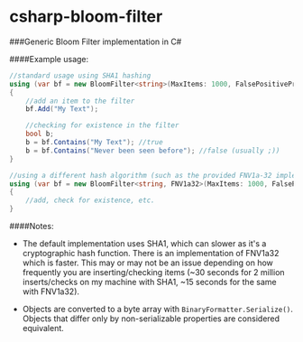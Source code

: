 # csharp-bloom-filter
###Generic Bloom Filter implementation in C&#35;

####Example usage:
```C#
//standard usage using SHA1 hashing
using (var bf = new BloomFilter<string>(MaxItems: 1000, FalsePositiveProbability: .001))
{
    //add an item to the filter
    bf.Add("My Text");

    //checking for existence in the filter
    bool b;
    b = bf.Contains("My Text"); //true
    b = bf.Contains("Never been seen before"); //false (usually ;))
}

//using a different hash algorithm (such as the provided FNV1a-32 implementation)
using (var bf = new BloomFilter<string, FNV1a32>(MaxItems: 1000, FalsePositiveProbability: .001))
{
    //add, check for existence, etc.
}
```

####Notes:

- The default implementation uses SHA1, which can slower as it's a cryptographic hash function.  There
is an implementation of FNV1a32 which is faster.  This may or may not be an issue depending on how
frequently you are inserting/checking items (~30 seconds for 2 million inserts/checks on my machine
with SHA1, ~15 seconds for the same with FNV1a32).

- Objects are converted to a byte array with `BinaryFormatter.Serialize()`.  Objects that
differ only by non-serializable properties are considered equivalent.